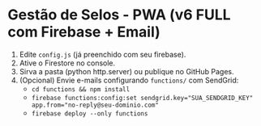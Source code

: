 # Gestão de Selos - PWA (v6 FULL com Firebase + Email)

1) Edite `config.js` (já preenchido com seu firebase).
2) Ative o Firestore no console.
3) Sirva a pasta (python http.server) ou publique no GitHub Pages.
4) (Opcional) Envie e-mails configurando `functions/` com SendGrid:
   - `cd functions && npm install`
   - `firebase functions:config:set sendgrid.key="SUA_SENDGRID_KEY" app.from="no-reply@seu-dominio.com"`
   - `firebase deploy --only functions`
